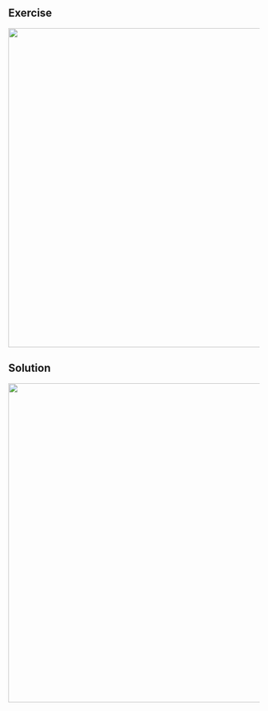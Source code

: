 ## Exercise
<img width=640 src="https://user-images.githubusercontent.com/20998959/154767828-71a877ab-db38-43c7-8558-efb8d52126b9.png">

## Solution
<img width=640 src="https://user-images.githubusercontent.com/20998959/154792969-30a3b04d-5bd5-4b2d-b6f4-a5c88bcbe4eb.png">

